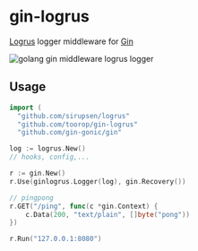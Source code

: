 # gin-logrus

[Logrus](https://github.com/Sirupsen/logrus) logger middleware for [Gin](https://gin-gonic.github.io/gin/)

![golang gin middleware logrus logger](http://i.imgur.com/P140Vi0.png)

## Usage
```go
import (
  "github.com/sirupsen/logrus"
  "github.com/toorop/gin-logrus"
  "github.com/gin-gonic/gin"

log := logrus.New()
// hooks, config,...

r := gin.New()
r.Use(ginlogrus.Logger(log), gin.Recovery())

// pingpong
r.GET("/ping", func(c *gin.Context) {
	c.Data(200, "text/plain", []byte("pong"))
})

r.Run("127.0.0.1:8080")
```

